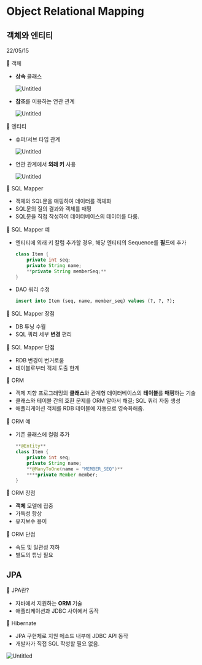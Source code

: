 # Object Relational Mapping

## 객체와 엔티티

22/05/15

📎 객체

- **상속** 클래스
    
    ![Untitled](Object%20Relational%20Mapping%20f6d182a44bfa4dd8b7d2b4d5cc99c7bb/Untitled.png)
    
- **참조**를 이용하는 연관 관계
    
    ![Untitled](Object%20Relational%20Mapping%20f6d182a44bfa4dd8b7d2b4d5cc99c7bb/Untitled%201.png)
    

📎 엔티티

- 슈퍼/서브 타입 관계
    
    ![Untitled](Object%20Relational%20Mapping%20f6d182a44bfa4dd8b7d2b4d5cc99c7bb/Untitled%202.png)
    
- 연관 관계에서 **외래 키** 사용
    
    ![Untitled](Object%20Relational%20Mapping%20f6d182a44bfa4dd8b7d2b4d5cc99c7bb/Untitled%203.png)
    

📎 SQL Mapper

- 객체와 SQL문을 매핑하여 데이터를 객체화
- SQL문의 질의 결과와 객체를 매핑
- SQL문을 직접 작성하여 데이터베이스의 데이터를 다룸.

📎 SQL Mapper 예

- 엔티티에 외래 키 칼럼 추가할 경우, 해당 엔티티의 Sequence를 **필드**에 추가
    
    ```java
    class Item {
    	private int seq;
    	private String name;
    	**private String memberSeq;**
    }
    ```
    
- DAO 쿼리 수정
    
    ```sql
    insert into Item (seq, name, member_seq) values (?, ?, ?);
    ```
    

📎 SQL Mapper 장점

- DB 튜닝 수월
- SQL 쿼리 세부 **변경** 편리

📎 SQL Mapper 단점

- RDB 변경이 번거로움
- 테이블로부터 객체 도출 한계

📎 ORM

- 객제 지향 프로그래밍의 **클래스**와 관계형 데이터베이스의 **테이블**를 **매핑**하는 기술
- 클래스와 테이블 간의 호환 문제를 ORM 알아서 해결; SQL 쿼리 자동 생성
- 애플리케이션 객체를 RDB 테이블에 자동으로 영속화해줌.

📎 ORM 예

- 기존 클래스에 컬럼 추가
    
    ```java
    **@Entity**
    class Item {
    	private int seq;
    	private String name;
    	**@ManyToOne(name = "MEMBER_SEQ")**
    	****private Member member;
    }
    ```
    

📎 ORM 장점

- **객체** 모델에 집중
- 가독성 향상
- 유지보수 용이

📎 ORM 단점

- 속도 및 일관성 저하
- 별도의 튜닝 필요

## JPA

📎 JPA란?

- 자바에서 지원하는 **ORM** 기술
- 애플리케이션과 JDBC 사이에서 동작

📎 Hibernate

- JPA 구현체로 지원 메소드 내부에 JDBC API 동작
- 개발자가 직접 SQL 작성할 필요 없음.

![Untitled](Object%20Relational%20Mapping%20f6d182a44bfa4dd8b7d2b4d5cc99c7bb/Untitled%204.png)